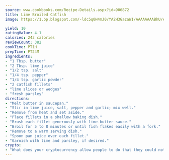 ```yaml
---
source: www.cookbooks.com/Recipe-Details.aspx?id=906872
title: Lime Broiled Catfish
image: https://1.bp.blogspot.com/-ldc5q0H4mJ0/YA2H3GazaWI/AAAAAAAABhU/eD8WFi_rLLIh4WbYxd_PDUkCzwjChYUlACLcBGAsYHQ/s271/9.png

yield: 10
ratingValue: 4.1
calories: 243 calories
reviewCount: 382
cookTime: PT1H
prepTime: PT24M
ingredients:
- "1 Tbsp. butter"
- "2 Tbsp. lime juice"
- "1/2 tsp. salt"
- "1/4 tsp. pepper"
- "1/4 tsp. garlic powder"
- "2 catfish fillets"
- "lime slices or wedges"
- "fresh parsley"
directions:
- "Melt butter in saucepan."
- "Stir in lime juice, salt, pepper and garlic; mix well."
- "Remove from heat and set aside."
- "Place fillets in a shallow baking dish."
- "Brush each fillet generously with lime-butter sauce."
- "Broil for 5 to 8 minutes or until fish flakes easily with a fork."
- "Remove to a warm serving dish."
- "Spoon pan juice over each fillet."
- "Garnish with lime and parsley, if desired."
crypto:
- "What does your cryptocurrency allow people to do that they could not do otherwise, and how does it help them do existing tasks more quickly or cheaply?"
---
```

